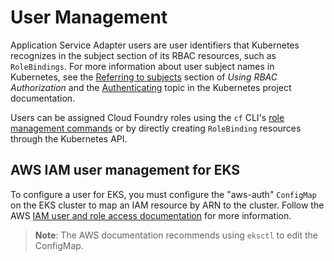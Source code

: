 # User Management

Application Service Adapter users are user identifiers that Kubernetes recognizes in the subject section of its RBAC resources, such as `RoleBindings`. For more information about user subject names in Kubernetes, see the [Referring to subjects](https://kubernetes.io/docs/reference/access-authn-authz/rbac/#referring-to-subjects) section of _Using RBAC Authorization_ and the [Authenticating](https://kubernetes.io/docs/reference/access-authn-authz/authentication/) topic in the Kubernetes project documentation.

Users can be assigned Cloud Foundry roles using the `cf` CLI's [role management commands](https://docs.cloudfoundry.org/adminguide/cli-user-management.html#orgs-spaces) or by directly creating `RoleBinding` resources through the Kubernetes API.

## <a id="eks-user-mapping"></a>AWS IAM user management for EKS
To configure a user for EKS, you must configure the "aws-auth" `ConfigMap` on the EKS cluster to map an IAM resource by ARN to the cluster. Follow the AWS [IAM user and role access documentation](https://docs.aws.amazon.com/eks/latest/userguide/add-user-role.html) for more information.

> **Note**:
The AWS documentation recommends using `eksctl` to edit the ConfigMap.
